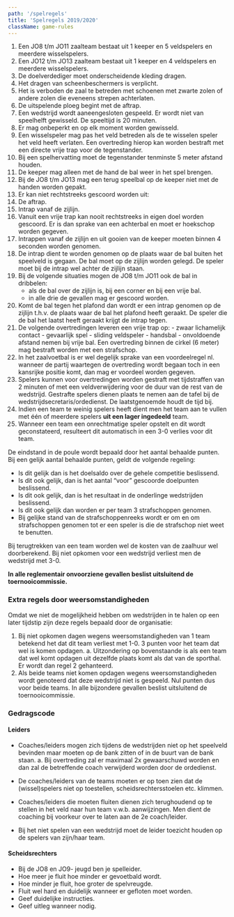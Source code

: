 ```yaml
---
path: '/spelregels'
title: 'Spelregels 2019/2020'
className: game-rules
---
```


1. Een JO8 t/m JO11 zaalteam bestaat uit 1 keeper en 5 veldspelers en meerdere
   wisselspelers.
2. Een JO12 t/m JO13 zaalteam bestaat uit 1 keeper en 4 veldspelers en meerdere
   wisselspelers.
3. De doelverdediger moet onderscheidende kleding dragen.
4. Het dragen van scheenbeschermers is verplicht.
5. Het is verboden de zaal te betreden met schoenen met zwarte zolen of andere zolen die
   eveneens strepen achterlaten.
6. De uitspelende ploeg begint met de aftrap.
7. Een wedstrijd wordt aaneengesloten gespeeld. Er wordt niet van speelhelft gewisseld.
   De speeltijd is 20 minuten.
8. Er mag onbeperkt en op elk moment worden gewisseld.
9. Een wisselspeler mag pas het veld betreden als de te wisselen speler het veld heeft
   verlaten. Een overtreding hierop kan worden bestraft met een directe vrije trap voor de
   tegenstander.
10. Bij een spelhervatting moet de tegenstander tenminste 5 meter afstand houden.
11. De keeper mag alleen met de hand de bal weer in het spel brengen.
12. Bij de JO8 t/m JO13 mag een terug speelbal op de keeper niet met de handen worden
    gepakt.
13. Er kan niet rechtstreeks gescoord worden uit:
14. De aftrap.
15. Intrap vanaf de zijlijn.
16. Vanuit een vrije trap kan nooit rechtstreeks in eigen doel worden gescoord.
    Er is dan sprake van een achterbal en moet er hoekschop worden gegeven.
17. Intrappen vanaf de zijlijn en uit gooien van de keeper moeten binnen 4 seconden worden
    genomen.
18. De intrap dient te worden genomen op de plaats waar de bal buiten het speelveld is
    gegaan. De bal moet op de zijlijn worden gelegd. De speler moet bij de intrap wel achter
    de zijlijn staan.
19. Bij de volgende situaties mogen de JO8 t/m JO11 ook de bal in dribbelen:
    - als de bal over de zijlijn is, bij een corner en bij een vrije bal.
    - in alle drie de gevallen mag er gescoord worden.
20. Komt de bal tegen het plafond dan wordt er een intrap genomen op de zijlijn t.h.v. de
    plaats waar de bal het plafond heeft geraakt. De speler die de bal het laatst heeft geraakt
    krijgt de intrap tegen.
21. De volgende overtredingen leveren een vrije trap op: - zwaar lichamelijk contact - gevaarlijk spel - sliding veldspeler - handsbal - onvoldoende afstand nemen bij vrije bal.
    Een overtreding binnen de cirkel (6 meter) mag bestraft worden met een strafschop.
22. In het zaalvoetbal is er wel degelijk sprake van een voordeelregel nl. wanneer de partij
    waartegen de overtreding wordt begaan toch in een kansrijke positie komt, dan mag er
    voordeel worden gegeven.
23. Spelers kunnen voor overtredingen worden gestraft met tijdstraffen van 2 minuten of met
    een veldverwijdering voor de duur van de rest van de wedstrijd. Gestrafte spelers dienen
    plaats te nemen aan de tafel bij de wedstrijdsecretaris/ordedienst. De laatstgenoemde
    houdt de tijd bij.
24. Indien een team te weinig spelers heeft dient men het team aan te vullen met één of
    meerdere spelers **uit een lager ingedeeld** team.
25. Wanneer een team een onrechtmatige speler opstelt en dit wordt geconstateerd,
    resulteert dit automatisch in een 3-0 verlies voor dit team.

De eindstand in de poule wordt bepaald door het aantal behaalde punten. Bij een gelijk aantal behaalde punten, geldt de volgende regeling:

-   Is dit gelijk dan is het doelsaldo over de gehele competitie beslissend.
-   Is dit ook gelijk, dan is het aantal “voor” gescoorde doelpunten beslissend.
-   Is dit ook gelijk, dan is het resultaat in de onderlinge wedstrijden beslissend.
-   Is dit ook gelijk dan worden er per team 3 strafschoppen genomen.
-   Bij gelijke stand van de strafschoppenreeks wordt er om en om strafschoppen genomen tot
    er een speler is die de strafschop niet weet te benutten.

Bij terugtrekken van een team worden wel de kosten van de zaalhuur wel doorberekend. Bij niet
opkomen voor een wedstrijd verliest men de wedstrijd met 3-0.

**In alle reglementair onvoorziene gevallen beslist uitsluitend de toernooicommissie.**

### Extra regels door weersomstandigheden

Omdat we niet de mogelijkheid hebben om wedstrijden in te halen op een later tijdstip zijn deze regels bepaald door de organisatie:

1.  Bij niet opkomen dagen wegens weersomstandigheden van 1 team betekend het dat dit
    team verliest met 1-0. 3 punten voor het team dat wel is komen opdagen.
    a. Uitzondering op bovenstaande is als een team dat wel komt opdagen uit dezelfde
    plaats komt als dat van de sporthal. Er wordt dan regel 2 gehanteerd.
2.  Als beide teams niet komen opdagen wegens weersomstandigheden wordt genoteerd dat
    deze wedstrijd niet is gespeeld. Nul punten dus voor beide teams.
    In alle bijzondere gevallen beslist uitsluitend de toernooicommissie.

### Gedragscode

#### Leiders

-   Coaches/leiders mogen zich tijdens de wedstrijden niet op het speelveld bevinden maar moeten op de bank zitten of in de buurt van de bank staan.
    a. Bij overtreding zal er maximaal 2x gewaarschuwd worden en dan zal de betreffende coach verwijderd worden door de ordedienst.

-   De coaches/leiders van de teams moeten er op toen zien dat de (wissel)spelers niet op toestellen, scheidsrechtersstoelen etc. klimmen.
-   Coaches/leiders die moeten fluiten dienen zich terughoudend op te stellen in het veld naar hun team v.w.b. aanwijzingen. Men dient de coaching bij voorkeur over te laten aan de 2e coach/leider.
-   Bij het niet spelen van een wedstrijd moet de leider toezicht houden op de spelers van zijn/haar team.

#### Scheidsrechters

-   Bij de JO8 en JO9- jeugd ben je spelleider.
-   Hoe meer je fluit hoe minder er gevoetbald wordt.
-   Hoe minder je fluit, hoe groter de spelvreugde.
-   Fluit wel hard en duidelijk wanneer er gefloten moet worden.
-   Geef duidelijke instructies.
-   Geef uitleg wanneer nodig.
